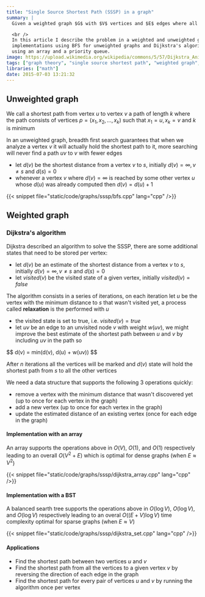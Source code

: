 ```yaml
---
title: "Single Source Shortest Path (SSSP) in a graph"
summary: |
  Given a weighted graph $G$ with $V$ vertices and $E$ edges where all the weights are non-negative and given a source vertex $s$, the single source shortest path problem consists in finding the distance from $s$ to all the other vertices.

  <br />
  In this article I describe the problem in a weighted and unweighted graph as well as
  implementations using BFS for unweighted graphs and Dijkstra's algorithm for weighted graphs
  using an array and a priority queue.
image: https://upload.wikimedia.org/wikipedia/commons/5/57/Dijkstra_Animation.gif
tags: ["graph theory", "single source shortest path", "weighted graph", "unweighted graph", "dijkstra", "bfs", "set", "priority queue"]
libraries: ["math"]
date: 2015-07-03 13:21:32
---
```


## Unweighted graph

We call a shortest path from vertex $u$ to vertex $v$ a path of length $k$ where the path consists of vertices $p = (x_1, x_2, \ldots, x_k)$ such that $x_1 = u, x_k = v$ and $k$ is minimum

In an unweighted graph, breadth first search guarantees that when we analyze a vertex $v$ it will actually hold the shortest path to it, more searching will never find a path $uv$ to $v$ with fewer edges

- let $d(v)$ be the shortest distance from a vertex $v$ to $s$, initially $d(v) = \infty, v \not= s$ and $d(s) = 0$
- whenever a vertex $v$ where $d(v) = \infty$ is reached by some other vertex $u$ whose $d(u)$ was already computed then $d(v) = d(u) + 1$

{{< snippet file="static/code/graphs/sssp/bfs.cpp" lang="cpp" />}}

## Weighted graph

### Dijkstra's algorithm

Dijkstra described an algorithm to solve the SSSP, there are some additional states that need to be stored per vertex:

- let $d(v)$ be an estimate of the shortest distance from a vertex $v$ to $s$, initially $d(v) = \infty, v \not= s$ and $d(s) = 0$
- let $visited(v)$ be the visited state of a given vertex, initially $visited(v) = false$

The algorithm consists in a series of iterations, on each iteration let $u$ be the vertex with the minimum distance to $s$ that wasn't visited yet, a process called **relaxation** is the performed with $u$

- the visited state is set to true, i.e. $visited(v) = true$
- let $uv$ be an edge to an unvisited node $v$ with weight $w(uv)$, we might improve the best estimate of the shortest path between $u$ and $v$ by including $uv$ in the path so

<div>$$
d(v) = min(d(v), d(u) + w(uv))
$$</div>

After $n$ iterations all the vertices will be marked and $d(v)$ state will hold the shortest path from $s$ to all the other vertices

We need a data structure that supports the following 3 operations quickly:

- remove a vertex with the minimum distance that wasn't discovered yet (up to once for each vertex in the graph)
- add a new vertex (up to once for each vertex in the graph)
- update the estimated distance of an existing vertex (once for each edge in the graph)

#### Implementation with an array

An array supports the operations above in $O(V)$, $O(1)$, and $O(1)$ respectively leading to an overall $O(V^2 + E)$ which is optimal for dense graphs (when $E \approx V^2$)

{{< snippet file="static/code/graphs/sssp/dijkstra_array.cpp" lang="cpp" />}}

#### Implementation with a BST

A balanced searth tree supports the operations above in $O(\log V)$, $O(\log V)$, and $O(\log V)$ respectively leading to an overal $O((E + V) \log V)$ time complexity optimal for sparse graphs (when $E \approx V$)

{{< snippet file="static/code/graphs/sssp/dijkstra_set.cpp" lang="cpp" />}}

#### Applications

- Find the shortest path between two vertices $u$ and $v$
- Find the shortest path from all the vertices to a given vertex $v$ by reversing the direction of each edge in the graph
- Find the shortest path for every pair of vertices $u$ and $v$ by running the algorithm once per vertex

